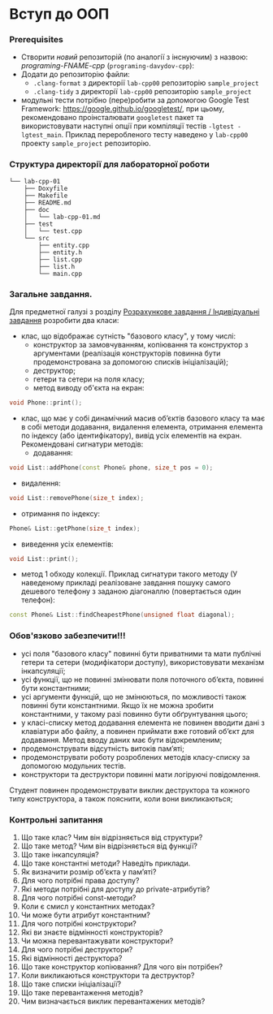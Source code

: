 # Вступ до ООП
### Prerequisites

* Створити *новий* репозиторій (по аналогії з інснуючим) з назвою: *programing-FNAME-cpp* (`programing-davydov-cpp`): 
* Додати до репозиторію файли:
	- `.clang-format` з директорії `lab-cpp00` репозиторію `sample_project`
	- `.clang-tidy` з директорії `lab-cpp00` репозиторію `sample_project`
* модульні тести потрібно (пере)робити за допомогою Google Test Framework: https://google.github.io/googletest/, при цьому, рекомендовано проінсталювати `googletest` пакет та використовувати наступні опції при компіляції тестів `-lgtest -lgtest_main`. Приклад переробленого тесту наведено у `lab-cpp00` проекту `sample_project` репозиторію.

<!--	- `.gitlab-ci.yml` з наступним контентом:
```
include: https://gitlab.com/davs/cicd-pro-checker/-/raw/master/subjects/pro2/.gitlab-ci.yml
``` -->

### Структура директорії для лабораторної роботи

```
└── lab-cpp-01
    ├── Doxyfile
    ├── Makefile
    ├── README.md
    ├── doc
    │   └── lab-cpp-01.md
    ├── test
    │   └── test.cpp
    └── src
        ├── entity.cpp
        ├── entity.h
        ├── list.cpp
        ├── list.h
        └── main.cpp
```


### Загальне завдання. 

Для предметної галузі з розділу [Розрахункове завдання / Iндивідуальні завдання](../common/complex-tasks.md) розробити два класи:

- клас, що відображає сутність "базового класу", у тому числі: 
	- конструктор за замовчуванням, копіювання та конструктор з аргументами (реалізація конструкторів повинна бути продемонстрована за допомогою списків ініціалізацій); 
	- деструктор;
	- гетери та сетери на поля класу;
	- метод виводу об'єкта на екран:
```cpp
void Phone::print();
```
- клас, що має у собі динамічний масив об’єктів базового класу та має в собі методи додавання, видалення елемента, отримання елемента по індексу (або ідентифікатору), вивід усіх елементів на екран. Рекомендовані сигнатури методів:
   - додавання: 
```cpp
void List::addPhone(const Phone& phone, size_t pos = 0);
```
   - видалення: 
```cpp
void List::removePhone(size_t index);
```
   - отримання по індексу: 
```cpp
Phone& List::getPhone(size_t index);
```
   - виведення усіх елементів:
```cpp
void List::print(); 
```
   - метод 1 обходу колекції. Приклад сигнатури такого методу (У наведеному прикладі реалізоване завдання пошуку самого дешевого телефону з заданою діагоналлю (повертається один телефон):
```cpp
const Phone& List::findCheapestPhone(unsigned float diagonal);
```

<!-- TODO: precise tests -->

### Обов'язково забезпечити!!!

- усі поля "базового класу" повинні бути приватними та мати публічні гетери та сетери (модифікатори доступу), використовувати механізм інкапсуляції;
- усі функції, що не повинні змінювати поля поточного об’єкта, повинні бути константними;
- усі аргументи функцій, що не змінюються, по можливості також повинні бути константними. Якщо їх не можна зробити константними, у такому разі повинно бути обґрунтування цього;
- у класі-списку метод додавання елемента не повинен вводити дані з клавіатури або файлу, а повинен приймати вже готовий об’єкт для додавання. Метод вводу даних має бути відокремленим;
- продемонструвати відсутність витоків пам’яті;
- продемонструвати роботу розроблених методів класу-списку за  допомогою модульних тестів.
- конструктори та деструктори повинні мати логіруючі повідомлення. 

Студент повинен продемонструвати виклик деструктора та кожного типу конструктора, а також пояснити, коли вони викликаються;


### Контрольні запитання
1. Що таке клас? Чим він відрізняється від структури?
2. Що таке метод? Чим він відрізняється від функції?
3. Що таке інкапсуляція?
4. Що таке константні методи? Наведіть приклади.
5. Як визначити розмір об’єкта у пам’яті?
6. Для чого потрібні права доступу?
7. Які методи потрібні для доступу до private-атрибутів?
8. Для чого потрібні const-методи?
9. Коли є смисл у константних методах?
10. Чи може бути атрибут константним?
11. Для чого потрібні конструктори?
12. Які ви знаєте відмінності конструкторів?
13. Чи можна перевантажувати конструктори?
14. Для чого потрібні деструктори?
15. Які відмінності деструктора?
16. Що таке конструктор копіювання? Для чого він потрібен?
17. Коли викликаються конструктори та деструктор?
18. Що таке списки ініціалізації?
19. Що таке перевантаження методів?
20. Чим визначається виклик перевантажених методів?

